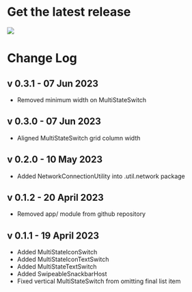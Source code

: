 # Get the latest release

[![](https://jitpack.io/v/jpaoneMines/csci448.svg)](https://jitpack.io/#jpaoneMines/csci448)

# Change Log

## v 0.3.1 - 07 Jun 2023

- Removed minimum width on MultiStateSwitch

## v 0.3.0 - 07 Jun 2023

- Aligned MultiStateSwitch grid column width

## v 0.2.0 - 10 May 2023

- Added NetworkConnectionUtility into .util.network package

## v 0.1.2 - 20 April 2023

- Removed app/ module from github repository

## v 0.1.1 - 19 April 2023

- Added MultiStateIconSwitch
- Added MultiStateIconTextSwitch 
- Added MultiStateTextSwitch 
- Added SwipeableSnackbarHost 
- Fixed vertical MultiStateSwitch from omitting final list item